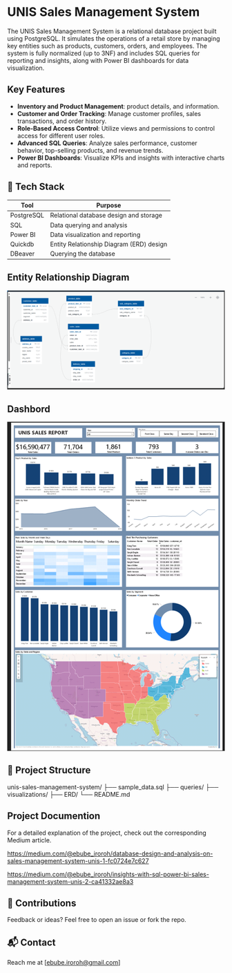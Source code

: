 # UNIS Sales Management System

The UNIS Sales Management System is a relational database project built using PostgreSQL. It simulates the operations of a retail store by managing key entities such as products, customers, orders, and employees. The system is fully normalized (up to 3NF) and includes SQL queries for reporting and insights, along with Power BI dashboards for data visualization.



##  Key Features

- **Inventory and Product Management**:  product details, and  information.
- **Customer and Order Tracking**: Manage customer profiles, sales transactions, and order history.
- **Role-Based Access Control**: Utilize views and permissions to control access for different user roles.
- **Advanced SQL Queries**: Analyze sales performance, customer behavior, top-selling products, and revenue trends.
- **Power BI Dashboards**: Visualize KPIs and insights with interactive charts and reports.



## 🧰 Tech Stack

| Tool         | Purpose                                  |
|--------------|------------------------------------------|
| PostgreSQL   | Relational database design and storage   |
| SQL          | Data querying and analysis               |
| Power BI     | Data visualization and reporting         |
| Quickdb      | Entity Relationship Diagram (ERD) design |
|DBeaver       | Querying the database                    |

## Entity Relationship Diagram
![ER-Diagram](ER-Diagram.png)

## Dashbord
![Dashboard](Dashboard.png)


## 📁 Project Structure

unis-sales-management-system/
├── sample_data.sql
├── queries/
├── visualizations/
├── ERD/
└── README.md

## Project Documention 
For a detailed explanation of the project, check out the corresponding Medium article.

https://medium.com/@ebube_iroroh/database-design-and-analysis-on-sales-management-system-unis-1-fc0724e7c627

https://medium.com/@ebube_iroroh/insights-with-sql-power-bi-sales-management-system-unis-2-ca41332ae8a3

## 🤝 Contributions

Feedback or ideas? Feel free to open an issue or fork the repo.

## 📬 Contact

Reach me at [ebube.iroroh@gmail.com]

